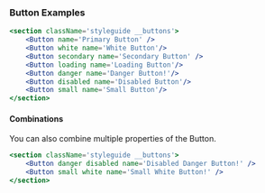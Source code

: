 ### Button Examples

```jsx
<section className='styleguide __buttons'>
    <Button name='Primary Button' />
    <Button white name='White Button'/>
    <Button secondary name='Secondary Button' />
    <Button loading name='Loading Button'/>
    <Button danger name='Danger Button!'/>
    <Button disabled name='Disabled Button'/>
    <Button small name='Small Button'/>
</section>
```

#### Combinations

You can also combine multiple properties of the Button.

```jsx
<section className='styleguide __buttons'>
    <Button danger disabled name='Disabled Danger Button!' />
    <Button small white name='Small White Button!' />
</section>
```
